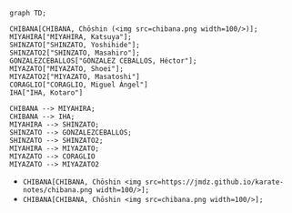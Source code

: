```mermaid
graph TD;

CHIBANA[CHIBANA, Chōshin (<img src=chibana.png width=100/>)];
MIYAHIRA["MIYAHIRA, Katsuya"];
SHINZATO["SHINZATO, Yoshihide"];
SHINZATO2["SHINZATO, Masahiro"];
GONZALEZCEBALLOS["GONZALEZ CEBALLOS, Héctor"];
MIYAZATO["MIYAZATO, Shoei"];
MIYAZATO2["MIYAZATO, Masatoshi"]
CORAGLIO["CORAGLIO, Miguel Ángel"]
IHA["IHA, Kotaro"]

CHIBANA --> MIYAHIRA;
CHIBANA --> IHA;
MIYAHIRA --> SHINZATO;
SHINZATO --> GONZALEZCEBALLOS;
SHINZATO --> SHINZATO2;
MIYAHIRA --> MIYAZATO;
MIYAZATO --> CORAGLIO
MIYAZATO --> MIYAZATO2
```


* `CHIBANA[CHIBANA, Chōshin <img src=https://jmdz.github.io/karate-notes/chibana.png width=100/>];`
* `CHIBANA[CHIBANA, Chōshin <img src=chibana.png width=100/>];`
